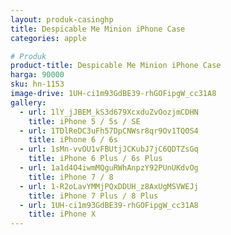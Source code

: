 ```yaml
---
layout: produk-casinghp
title: Despicable Me Minion iPhone Case
categories: apple

# Produk
product-title: Despicable Me Minion iPhone Case
harga: 90000
sku: hn-1153
image-drive: 1UH-ci1m93GdBE39-rhGOFipgW_cc31A8
gallery:
  - url: 1lY_jJBEM_kS3d679XcxduZvOozjmCDHN
    title: iPhone 5 / 5s / SE
  - url: 1TDlReDC3uFh57DpCNWsr8qr9Ov1TQOS4
    title: iPhone 6 / 6s
  - url: 1sMn-vvOU1vFBUtjJCKubJ7jC6QDTZsGq
    title: iPhone 6 Plus / 6s Plus
  - url: 1a1d4O4iwmMQguRWhAnpzY92PUnUKdvOg
    title: iPhone 7 / 8
  - url: 1-R2oLavYMMjPQxDDUH_z8AxUgMSVWEJj
    title: iPhone 7 Plus / 8 Plus
  - url: 1UH-ci1m93GdBE39-rhGOFipgW_cc31A8
    title: iPhone X
---
```

